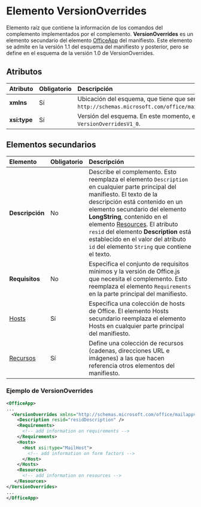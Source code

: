 # <a name="versionoverrides-element"></a>Elemento VersionOverrides

Elemento raíz que contiene la información de los comandos del complemento implementados por el complemento. **VersionOverrides** es un elemento secundario del elemento [OfficeApp](./officeapp.md) del manifiesto. Este elemento se admite en la versión 1.1 del esquema del manifiesto y posterior, pero se define en el esquema de la versión 1.0 de VersionOverrides. 

## <a name="attributes"></a>Atributos

|  Atributo  |  Obligatorio  |  Descripción  |
|:-----|:-----|:-----|
|  **xmlns**       |  Sí  |  Ubicación del esquema, que tiene que ser `http://schemas.microsoft.com/office/mailappversionoverrides`.|
|  **xsi:type**  |  Sí  | Versión del esquema. En este momento, el único valor válido es `VersionOverridesV1_0`. |


## <a name="child-elements"></a>Elementos secundarios

|  Elemento |  Obligatorio  |  Descripción  |
|:-----|:-----|:-----|
|  **Descripción**    |  No   |  Describe el complemento. Esto reemplaza el elemento `Description` en cualquier parte principal del manifiesto. El texto de la descripción está contenido en un elemento secundario del elemento **LongString**, contenido en el elemento [Resources](./resources.md). El atributo `resid` del elemento **Description** está establecido en el valor del atributo `id` del elemento `String` que contiene el texto.|
|  **Requisitos**  |  No   |  Especifica el conjunto de requisitos mínimos y la versión de Office.js que necesita el complemento. Esto reemplaza el elemento `Requirements` en la parte principal del manifiesto.| 
|  [Hosts](./hosts.md)                |  Sí  |  Especifica una colección de hosts de Office. El elemento Hosts secundario reemplaza el elemento Hosts en cualquier parte principal del manifiesto.  |
|  [Recursos](./resources.md)    |  Sí  | Define una colección de recursos (cadenas, direcciones URL e imágenes) a las que hacen referencia otros elementos del manifiesto.|



### <a name="versionoverrides-example"></a>Ejemplo de VersionOverrides
```xml
<OfficeApp>
...
  <VersionOverrides xmlns="http://schemas.microsoft.com/office/mailappversionoverrides" xsi:type="VersionOverridesV1_0">
    <Description resid="residDescription" />
    <Requirements>
      <!-- add information on requirements -->
    </Requirements>
    <Hosts>
      <Host xsi:type="MailHost">
        <!-- add information on form factors -->
      </Host>
    </Hosts>
    <Resources> 
      <!-- add information on resources -->
   </Resources>
</VersionOverrides>
...
</OfficeApp>
```

